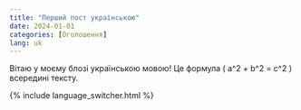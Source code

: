```yaml
---
title: "Перший пост українською"
date: 2024-01-01
categories: [Оголошення]
lang: uk
---
```


Вітаю у моєму блозі українською мовою!
Це формула \( a^2 + b^2 = c^2 \) всередині тексту.


{% include language_switcher.html %}
